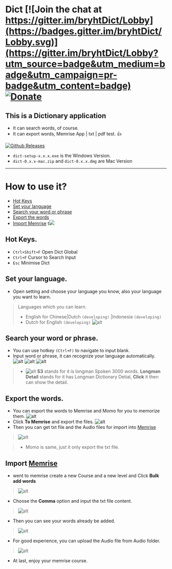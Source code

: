 # **Dict** [![Join the chat at https://gitter.im/bryhtDict/Lobby](https://badges.gitter.im/bryhtDict/Lobby.svg)](https://gitter.im/bryhtDict/Lobby?utm_source=badge&utm_medium=badge&utm_campaign=pr-badge&utm_content=badge)  [![Donate](https://img.shields.io/badge/Donate-PayPal-blue.svg)](https://www.paypal.me/bryht/6)
## This is a Dictionary application
- It can search words, of course.
- It can export words, Memrise App | txt | pdf test. :+1:

[![Github Releases](https://img.shields.io/github/downloads/bryht/Dict/latest/total.svg?style=for-the-badge)](https://github.com/bryht/Dict/releases)
- `dict-setup-x.x.x.exe` is the Windows Version.
- `dict-0.x.x-mac.zip` and `dict-0.x.x.dmg` are Mac Version
----------

# How to use it?
 
 - [ Hot Keys](#a0)
 - [ Set your language](#a1)
 - [ Search your word or phrase](#a2)
 - [ Export the words](#a3)
 - [ Import Memrise](#a4)
t![](/assets/1.gif)
<a name="a0"></a>
## Hot Keys.
- `Ctrl+Shift+F` Open Dict Global
- `Ctrl+F` Cursor to Search Input
- `Esc` Minimise Dict

<a name="a1"></a>

## Set your language.
- Open setting and choose your language you know, also your language you want to learn.
> Languages which you can learn.
> - English for Chinese|Dutch `(developing)` |Indonesia `(developing)` 
> - Dutch for English `(developing)` 
![alt](/build/imgs/1.png)

<a name="a2"></a>

## Search your word or phrase.
- You can use hotkey `(Ctrl+F)` to navigate to input blank.
- Input word or phrase, it can recognize your language automatically.
![alt](/build/imgs/2.png)
![alt](/build/imgs/3.png)
![alt](/build/imgs/4.png)
> - ![alt](/build/imgs/5.png) **S3** stands for it is longman Spoken 3000 words. **Longman Detail** stands for it has Longman Dictionary Detial, **Click** it then can show the detail.

<a name="a3"></a>

## Export the words.
- You can export the words to Memrise and Momo for you to memorize them.
![alt](/build/imgs/6.png)
- Click **To Memrise** and export the files.
![alt](/build/imgs/7.png)
- Then you can get txt file and the Audio files for import into  [Memrise](https://www.memrise.com/) 

> ![alt](/build/imgs/9.png)

>- Momo is same, just it only export the txt file.

<a name="a4"></a>

## Import [Memrise](https://www.memrise.com)
- went to memrise create a new Course and a new level and Click **Bulk add words**
> ![alt](/build/imgs/8.png)

- Choose the **Comma** option and input the txt file content. 
> ![alt](/build/imgs/10.png)

- Then you can see your words already be added.
> ![alt](/build/imgs/11.png)

- For good experience, you can upload the Audio file from Audio folder.
> ![alt](/build/imgs/12.png)

- At last, enjoy your memrise course.

